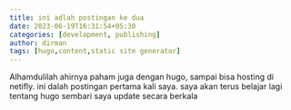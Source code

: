 ```yaml
---
title: ini adlah postingan ke dua
date: 2023-06-19T16:31:54+05:30
categories: [development, publishing]
author: dirman
tags: [hugo,content,static site generator]
---
```


Alhamdulilah ahirnya paham juga dengan hugo, sampai bisa hosting di netifly. ini dalah postingan pertama kali saya. saya akan terus belajar lagi tentang hugo sembari saya update secara berkala
